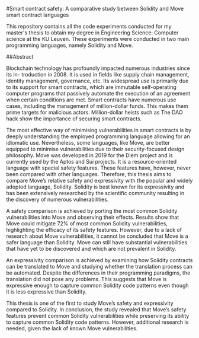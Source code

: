 #Smart contract safety: A comparative study between Solidity and Move smart contract languages

This repository contains all the code experiments conducted for my master's thesis to obtain my degree in Engineering Science: Computer science at the KU Leuven. These experiments were conducted in two main programming languages, namely Solidity and Move. 

##Abstract

Blockchain technology has profoundly impacted numerous industries since its in- troduction in 2008. It is used in fields like supply chain management, identity management, governance, etc. Its widespread use is primarily due to its support for smart contracts, which are immutable self-operating computer programs that passively automate the execution of an agreement when certain conditions are met. Smart contracts have numerous use cases, including the management of million-dollar funds. This makes them prime targets for malicious actors. Million-dollar heists such as The DAO hack show the importance of securing smart contracts.

The most effective way of minimising vulnerabilities in smart contracts is by deeply understanding the employed programming language allowing for an idiomatic use. Nevertheless, some languages, like Move, are better equipped to minimise vulnerabilities due to their security-focused design philosophy. Move was developed in 2019 for the Diem project and is currently used by the Aptos and Sui projects. It is a resource-oriented language with special safety features. These features have, however, never been compared with other languages. Therefore, this thesis aims to compare Move’s relative safety and expressivity with the popular and widely adopted language, Solidity. Solidity is best known for its expressivity and has been extensively researched by the scientific community resulting in the discovery of numerous vulnerabilities.

A safety comparison is achieved by porting the most common Solidity vulnerabilities into Move and observing their effects. Results show that Move could mitigate 72% of most common Solidity vulnerabilities, highlighting the efficacy of its safety features. However, due to a lack of research about Move vulnerabilities, it cannot be concluded that Move is a safer language than Solidity. Move can still have substantial vulnerabilities that have yet to be discovered and which are not prevalent in Solidity.

An expressivity comparison is achieved by examining how Solidity contracts can be translated to Move and studying whether the translation process can be automated. Despite the differences in their programming paradigms, the translation did not pose any problems. This suggests that Move is expressive enough to capture common Solidity code patterns even though it is less expressive than Solidity.

This thesis is one of the first to study Move’s safety and expressivity compared to Solidity. In conclusion, the study revealed that Move’s safety features prevent common Solidity vulnerabilities while preserving its ability to capture common Solidity code patterns. However, additional research is needed, given the lack of known Move vulnerabilities.